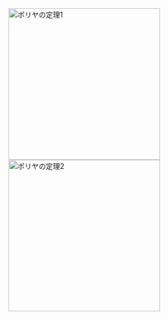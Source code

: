 <img style="width:300px;" src="polya.png" alt="ポリヤの定理1">
<img style="width:300px;" src="polya2.png" alt="ポリヤの定理2">
